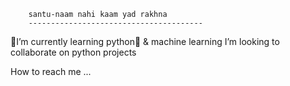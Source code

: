 		santu-naam nahi kaam yad rakhna
		---------------------------------------
   
 🏫I’m currently learning python🐍 & machine learning
  I’m looking to collaborate on python projects
  
  
  
  
 How to reach me ...

<!---
54ntu/54ntu is a ✨ special ✨ repository because its `README.md` (this file) appears on your GitHub profile.
You can click the Preview link to take a look at your changes.
--->
